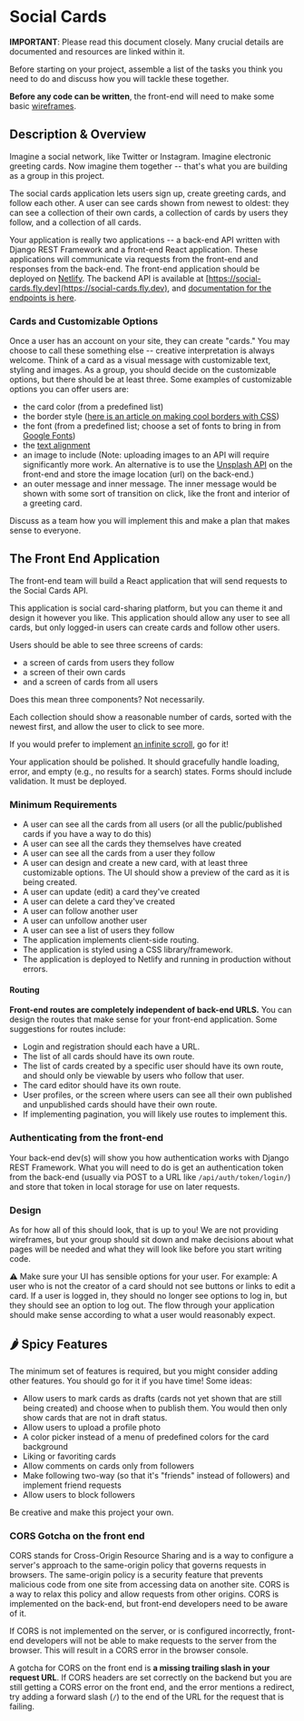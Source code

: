 <!-- markdown-int-disable MD024 -->
# Social Cards

**IMPORTANT**: Please read this document closely. Many crucial details are documented and resources are linked within it.

Before starting on your project, assemble a list of the tasks you think you need to do and discuss how you will tackle these together.

**Before any code can be written**, the front-end will need to make some basic [wireframes](https://www.orbitmedia.com/blog/7-reasons-to-wireframe/#:~:text=for%20your%20website.-,Wireframes%20are%20simple%20black%20and%20white%20layouts%20that%20outline%20the,focusing%20on%20a%20site's%20structure). 

## Description & Overview

Imagine a social network, like Twitter or Instagram. Imagine electronic greeting cards. Now imagine them together -- that's what you are building as a group in this project.

The social cards application lets users sign up, create greeting cards, and follow each other. A user can see cards shown from newest to oldest: they can see a collection of their own cards, a collection of cards by users they follow, and a collection of all cards.

Your application is really two applications -- a back-end API written with Django REST Framework and a front-end React application. These applications will communicate via requests from the front-end and responses from the back-end. The front-end application should be deployed on [Netlify](https://www.netlify.com/). The backend API is available at [https://social-cards.fly.dev](https://social-cards.fly.dev), and [documentation for the endpoints is here](https://social-cards.fly.dev/api/docs).

### Cards and Customizable Options

Once a user has an account on your site, they can create "cards." You may choose to call these something else -- creative interpretation is always welcome. Think of a card as a visual message with customizable text, styling and images. As a group, you should decide on the customizable options, but there should be at least three. Some examples of customizable options you can offer users are:

- the card color (from a predefined list)
- the border style ([here is an article on making cool borders with CSS](https://amethystwebsitedesign.com/decorative-borders-with-only-css-and-no-images/))
- the font (from a predefined list; choose a set of fonts to bring in from [Google Fonts](https://fonts.google.com/))
- the [text alignment](https://developer.mozilla.org/en-US/docs/Web/CSS/text-align)
- an image to include (Note: uploading images to an API will require significantly more work. An alternative is to use the [Unsplash API](https://unsplash.com/developers) on the front-end and store the image location (url) on the back-end.)
- an outer message and inner message. The inner message would be shown with some sort of transition on click, like the front and interior of a greeting card.

Discuss as a team how you will implement this and make a plan that makes sense to everyone.

## The Front End Application

The front-end team will build a React application that will send requests to the Social Cards API.

This application is social card-sharing platform, but you can theme it and design it however you like. This application should allow any user to see all cards, but only logged-in users can create cards and follow other users.

Users should be able to see three screens of cards:

- a screen of cards from users they follow
- a screen of their own cards
- and a screen of cards from all users

Does this mean three components? Not necessarily.

Each collection should show a reasonable number of cards, sorted with the newest first, and allow the user to click to see more.

If you would prefer to implement [an infinite scroll](https://www.smashingmagazine.com/2013/05/infinite-scrolling-lets-get-to-the-bottom-of-this/), go for it!

Your application should be polished. It should gracefully handle loading, error, and empty (e.g., no results for a search) states. Forms should include validation. It must be deployed.

### Minimum Requirements

- A user can see all the cards from all users (or all the public/published cards if you have a way to do this)
- A user can see all the cards they themselves have created
- A user can see all the cards from a user they follow
- A user can design and create a new card, with at least three customizable options. The UI should show a preview of the card as it is being created.
- A user can update (edit) a card they've created
- A user can delete a card they've created
- A user can follow another user
- A user can unfollow another user
- A user can see a list of users they follow
- The application implements client-side routing.
- The application is styled using a CSS library/framework.
- The application is deployed to Netlify and running in production without errors.

#### Routing

**Front-end routes are completely independent of back-end URLS.** You can design the routes that make sense for your front-end application. Some suggestions for routes include:

- Login and registration should each have a URL.
- The list of all cards should have its own route.
- The list of cards created by a specific user should have its own route, and should only be viewable by users who follow that user.
- The card editor should have its own route.
- User profiles, or the screen where users can see all their own published and unpublished cards should have their own route.
- If implementing pagination, you will likely use routes to implement this.

### Authenticating from the front-end

Your back-end dev(s) will show you how authentication works with Django REST Framework. What you will need to do is get an authentication token from the back-end (usually via POST to a URL like `/api/auth/token/login/`) and store that token in local storage for use on later requests.

### Design

As for how all of this should look, that is up to you! We are not providing wireframes, but your group should sit down and make decisions about what pages will be needed and what they will look like before you start writing code.

⚠️ Make sure your UI has sensible options for your user. For example: A user who is not the creator of a card should not see buttons or links to edit a card. If a user is logged in, they should no longer see options to log in, but they should see an option to log out. The flow through your application should make sense according to what a user would reasonably expect.

## 🌶️ Spicy Features

The minimum set of features is required, but you might consider adding other features. You should go for it if you have time! Some ideas:

- Allow users to mark cards as drafts (cards not yet shown that are still being created) and choose when to publish them. You would then only show cards that are not in draft status.
- Allow users to upload a profile photo
- A color picker instead of a menu of predefined colors for the card background
- Liking or favoriting cards
- Allow comments on cards only from followers
- Make following two-way (so that it's "friends" instead of followers) and implement friend requests
- Allow users to block followers

Be creative and make this project your own.

### CORS Gotcha on the front end

CORS stands for Cross-Origin Resource Sharing and is a way to configure a server's approach to the same-origin policy that governs requests in browsers. The same-origin policy is a security feature that prevents malicious code from one site from accessing data on another site. CORS is a way to relax this policy and allow requests from other origins. CORS is implemented on the back-end, but front-end developers need to be aware of it.

If CORS is not implemented on the server, or is configured incorrectly, front-end developers will not be able to make requests to the server from the browser. This will result in a CORS error in the browser console.

A gotcha for CORS on the front end is **a missing trailing slash in your request URL**. If CORS headers are set correctly on the backend but you are still getting a CORS error on the front end, and the error mentions a redirect, try adding a forward slash (`/`) to the end of the URL for the request that is failing.
